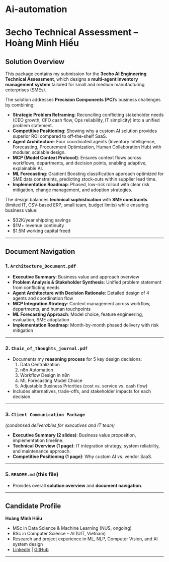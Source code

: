 # Ai-automation
# 3echo Technical Assessment – Hoàng Minh Hiếu

## Solution Overview
This package contains my submission for the **3echo AI Engineering Technical Assessment**, which designs a **multi-agent inventory management system** tailored for small and medium manufacturing enterprises (SMEs).  

The solution addresses **Precision Components (PC)**’s business challenges by combining:
- **Strategic Problem Reframing**: Reconciling conflicting stakeholder needs (CEO growth, CFO cash flow, Ops reliability, IT simplicity) into a unified problem statement.  
- **Competitive Positioning**: Showing why a custom AI solution provides superior ROI compared to off-the-shelf SaaS.  
- **Agent Architecture**: Four coordinated agents (Inventory Intelligence, Forecasting, Procurement Optimization, Human Collaboration Hub) with modular, scalable design.  
- **MCP (Model Context Protocol)**: Ensures context flows across workflows, departments, and decision points, enabling adaptive, explainable AI.  
- **ML Forecasting**: Gradient Boosting classification approach optimized for SME data constraints, predicting stock-outs within supplier lead time.  
- **Implementation Roadmap**: Phased, low-risk rollout with clear risk mitigation, change management, and adoption strategies.  

The design balances **technical sophistication** with **SME constraints** (limited IT, CSV-based ERP, small team, budget limits) while ensuring business value:  
- $32K/year shipping savings  
- $1M+ revenue continuity  
- $1.5M working capital freed  

---

## Document Navigation

### 1. `Architecture_Document.pdf`
- **Executive Summary**: Business value and approach overview  
- **Problem Analysis & Stakeholder Synthesis**: Unified problem statement from conflicting needs  
- **Agent Architecture with Decision Rationale**: Detailed design of 4 agents and coordination flow  
- **MCP Integration Strategy**: Context management across workflow, departments, and human touchpoints  
- **ML Forecasting Approach**: Model choice, feature engineering, evaluation, SME adaptation  
- **Implementation Roadmap**: Month-by-month phased delivery with risk mitigation  

---

### 2. `Chain_of_thoughts_journal.pdf`
- Documents my **reasoning process** for 5 key design decisions:
  1. Data Centralization  
  2. n8n Automation  
  3. Workflow Design in n8n  
  4. ML Forecasting Model Choice  
  5. Adjustable Business Priorities (cost vs. service vs. cash flow)  
- Includes alternatives, trade-offs, and stakeholder impacts for each decision.  


---

### 3. `Client Communication Package`
*(condensed deliverables for executives and IT team)*  
- **Executive Summary (2 slides)**: Business value proposition, implementation timeline.  
- **Technical Overview (1 page)**: IT integration strategy, system reliability, and maintenance approach.  
- **Competitive Positioning (1 page)**: Why custom AI vs. vendor SaaS.  

---

### 5. `README.md` (this file)
- Provides overall **solution overview** and **document navigation**.  

---

## Candidate Profile
**Hoàng Minh Hiếu**  
- MSc in Data Science & Machine Learning (NUS, ongoing)  
- BSc in Computer Science – AI (UIT, Vietnam)  
- Research and project experience in ML, NLP, Computer Vision, and AI system design  
- [LinkedIn](https://www.linkedin.com/in/hieuhector2105/) | [GitHub](https://github.com/HieuHoang215)

---
